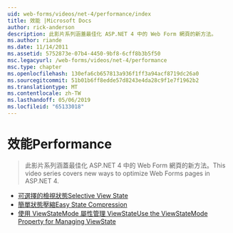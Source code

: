 ```yaml
---
uid: web-forms/videos/net-4/performance/index
title: 效能 |Microsoft Docs
author: rick-anderson
description: 此影片系列涵蓋最佳化 ASP.NET 4 中的 Web Form 網頁的新方法。
ms.author: riande
ms.date: 11/14/2011
ms.assetid: 5752873e-07b4-4450-9bf8-6cff8b3b5f50
msc.legacyurl: /web-forms/videos/net-4/performance
msc.type: chapter
ms.openlocfilehash: 130efa6cb657813a936f1ff3a94acf8719dc26a0
ms.sourcegitcommit: 51b01b6ff8edde57d8243e4da28c9f1e7f1962b2
ms.translationtype: MT
ms.contentlocale: zh-TW
ms.lasthandoff: 05/06/2019
ms.locfileid: "65133018"
---
```

# <a name="performance"></a><span data-ttu-id="abf8c-103">效能</span><span class="sxs-lookup"><span data-stu-id="abf8c-103">Performance</span></span>

> <span data-ttu-id="abf8c-104">此影片系列涵蓋最佳化 ASP.NET 4 中的 Web Form 網頁的新方法。</span><span class="sxs-lookup"><span data-stu-id="abf8c-104">This video series covers new ways to optimize Web Forms pages in ASP.NET 4.</span></span>

- [<span data-ttu-id="abf8c-105">可選擇的檢視狀態</span><span class="sxs-lookup"><span data-stu-id="abf8c-105">Selective View State</span></span>](aspnet-4-quick-hit-selective-view-state.md)
- [<span data-ttu-id="abf8c-106">簡單狀態壓縮</span><span class="sxs-lookup"><span data-stu-id="abf8c-106">Easy State Compression</span></span>](aspnet-4-quick-hit-easy-state-compression.md)
- [<span data-ttu-id="abf8c-107">使用 ViewStateMode 屬性管理 ViewState</span><span class="sxs-lookup"><span data-stu-id="abf8c-107">Use the ViewStateMode Property for Managing ViewState</span></span>](how-do-i-use-the-viewstatemode-property-for-managing-viewstate.md)
